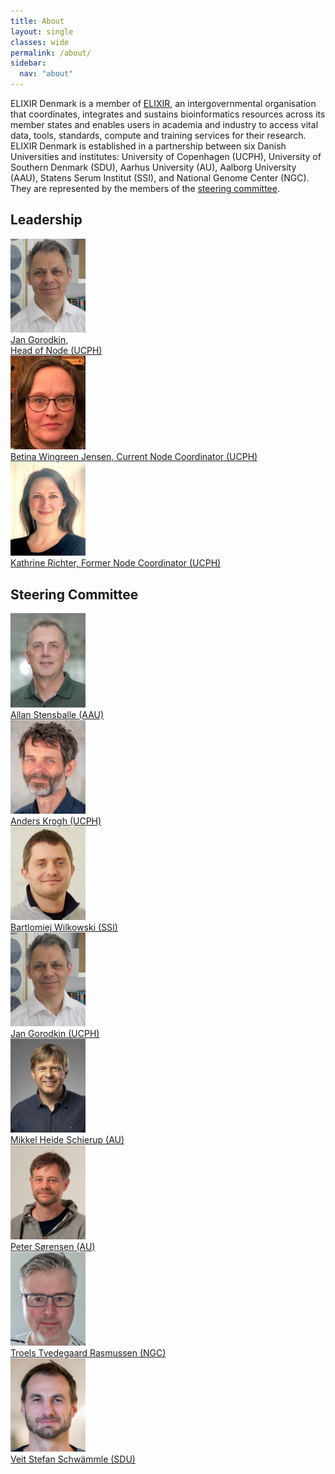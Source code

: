 ```yaml
---
title: About
layout: single
classes: wide
permalink: /about/
sidebar:
  nav: "about"
---
```


ELIXIR Denmark is a member of [ELIXIR](https://elixir-europe.org/), an intergovernmental organisation that coordinates, integrates and sustains bioinformatics resources across its member states and enables users in academia and industry to access vital data, tools, standards, compute and training services for their research. ELIXIR Denmark is established in a partnership between six Danish Universities and institutes: University of Copenhagen (UCPH), University of Southern Denmark (SDU), Aarhus University (AU), Aalborg University (AAU), Statens Serum Institut (SSI), and National Genome Center (NGC). They are represented by the members of the [steering committee](/about/#steering-committee). 

## Leadership

<div id="images">
    <a href="">
        <img alt="Jan Gorodkin" src="/_pages/about_Jan-Gorodkin.jpg" width="120" />
        <div class="caption" width="90">Jan Gorodkin, <br>Head of Node (UCPH)</div>
    </a>
    <a href="">
        <img alt="Betina Wingreen Jensen" src="/_pages/about_Betina-W-Jensen.jpg" width="120" />
        <div class="caption" width="90">Betina Wingreen Jensen, Current Node Coordinator (UCPH)</div>
    </a>
    <a href="">
        <img alt="Kathrine Richter" src="/_pages/about_Kathrine_Richter.jpg" width="120" />
        <div class="caption" width="90">Kathrine Richter, Former Node Coordinator (UCPH)</div>
    </a>
</div>

## Steering Committee

<div id="images">
    <a href="">
        <img alt="Allan Stensballe" src="/_pages/about_SC_Allan-Stensballe.jpg" width="120" />
        <div class="caption" width="90">Allan Stensballe (AAU)</div>
    </a>
    <a href="">
        <img alt="Anders Krogh" src="/_pages/about_SC_Anders-Krogh.jpg" width="120" />
        <div class="caption" width="90">Anders Krogh (UCPH)</div>
    </a>
    <a href="">
        <img alt="Bartlomiej Wilkowski" src="/_pages/about_SC_Bart_Wilkowski.jpg" width="120" />
        <div class="caption" width="90">Bartlomiej Wilkowski (SSI)</div>
    </a>
    <a href="">
        <img alt="Jan Gorodkin" src="/_pages/about_Jan-Gorodkin.jpg" width="120" />
        <div class="caption" width="90">Jan Gorodkin (UCPH)</div>
    </a>
    <a href="">
        <img alt="Mikkel Heide Schierup" src="/_pages/about_SC_Mikkel_Heide_Schierup.jpg" width="120"  />
        <div class="caption" width="90">Mikkel Heide Schierup (AU)</div>
    </a>
    <a href="">
        <img alt="Peter Sørensen" src="/_pages/about_SC_Peter-Soerensen.jpg" width="120" />
        <div class="caption" width="90">Peter Sørensen (AU)</div>
    </a>
    <a href="">
        <img alt="Troels Tvedegaard Rasmussen" src="/_pages/about_SC_Troels-T-Rasmussen.jpg" width="120" />
        <div class="caption" width="90">Troels Tvedegaard Rasmussen (NGC)</div>
    </a>
    <a href="">
        <img alt="Veit Stefan Schwämmle" src="/_pages/about_SC_Veit_Schwammle.jpg" width="120" />
        <div class="caption" width="90">Veit Stefan Schwämmle (SDU)</div>
    </a>
</div>


